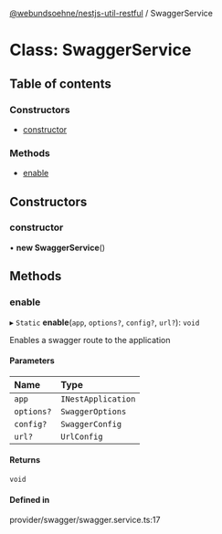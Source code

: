 [@webundsoehne/nestjs-util-restful](../README.md) / SwaggerService

# Class: SwaggerService

## Table of contents

### Constructors

- [constructor](SwaggerService.md#constructor)

### Methods

- [enable](SwaggerService.md#enable)

## Constructors

### constructor

• **new SwaggerService**()

## Methods

### enable

▸ `Static` **enable**(`app`, `options?`, `config?`, `url?`): `void`

Enables a swagger route to the application

#### Parameters

| Name       | Type               |
| :--------- | :----------------- |
| `app`      | `INestApplication` |
| `options?` | `SwaggerOptions`   |
| `config?`  | `SwaggerConfig`    |
| `url?`     | `UrlConfig`        |

#### Returns

`void`

#### Defined in

provider/swagger/swagger.service.ts:17
